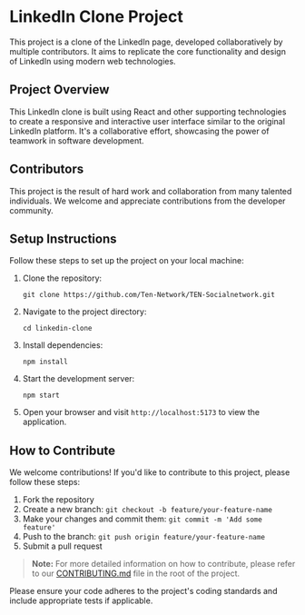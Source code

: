 # LinkedIn Clone Project

This project is a clone of the LinkedIn page, developed collaboratively by multiple contributors. It aims to replicate the core functionality and design of LinkedIn using modern web technologies.

## Project Overview

This LinkedIn clone is built using React and other supporting technologies to create a responsive and interactive user interface similar to the original LinkedIn platform. It's a collaborative effort, showcasing the power of teamwork in software development.

## Contributors

This project is the result of hard work and collaboration from many talented individuals. We welcome and appreciate contributions from the developer community.

## Setup Instructions

Follow these steps to set up the project on your local machine:

1. Clone the repository:
   ```
   git clone https://github.com/Ten-Network/TEN-Socialnetwork.git
   ```

2. Navigate to the project directory:
   ```
   cd linkedin-clone
   ```

3. Install dependencies:
   ```
   npm install
   ```

4. Start the development server:
   ```
   npm start
   ```

5. Open your browser and visit `http://localhost:5173` to view the application.

## How to Contribute

We welcome contributions! If you'd like to contribute to this project, please follow these steps:

1. Fork the repository
2. Create a new branch: `git checkout -b feature/your-feature-name`
3. Make your changes and commit them: `git commit -m 'Add some feature'`
4. Push to the branch: `git push origin feature/your-feature-name`
5. Submit a pull request

> **Note:** For more detailed information on how to contribute, please refer to our [CONTRIBUTING.md](CONTRIBUTING.md) file in the root of the project.

Please ensure your code adheres to the project's coding standards and include appropriate tests if applicable.